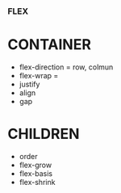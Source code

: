 ### FLEX

# CONTAINER 
- flex-direction = row, colmun 
- flex-wrap = 
- justify
- align
- gap

# CHILDREN
- order 
- flex-grow
- flex-basis 
- flex-shrink
